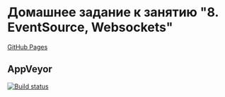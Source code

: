 # Домашнее задание к занятию "8. EventSource, Websockets"
[GitHub Pages](https://fdm1try.github.io/hw-ajs-ws/)

## AppVeyor
[![Build status](https://ci.appveyor.com/api/projects/status/8o2q6yi2xa94vm7d?svg=true)](https://ci.appveyor.com/project/fdm1try/hw-ajs-ws)

